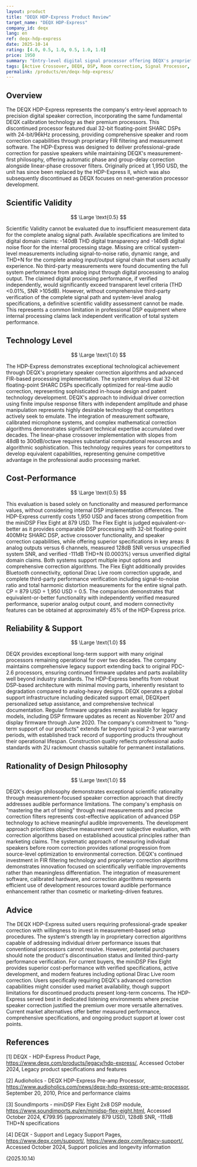 ```yaml
---
layout: product
title: "DEQX HDP-Express Product Review"
target_name: "DEQX HDP-Express"
company_id: deqx
lang: en
ref: deqx-hdp-express
date: 2025-10-14
rating: [4.0, 0.5, 1.0, 0.5, 1.0, 1.0]
price: 1950
summary: "Entry-level digital signal processor offering DEQX's proprietary speaker correction technology with dual 32-bit SHARC DSPs, but limited by insufficient third-party measurement data for complete performance evaluation."
tags: [Active Crossover, DEQX, DSP, Room correction, Signal Processor, Speaker Correction]
permalink: /products/en/deqx-hdp-express/
---
```

## Overview

The DEQX HDP-Express represents the company's entry-level approach to precision digital speaker correction, incorporating the same fundamental DEQX calibration technology as their premium processors. This discontinued processor featured dual 32-bit floating-point SHARC DSPs with 24-bit/96kHz processing, providing comprehensive speaker and room correction capabilities through proprietary FIR filtering and measurement software. The HDP-Express was designed to deliver professional-grade correction for passive speakers while maintaining DEQX's measurement-first philosophy, offering automatic phase and group-delay correction alongside linear-phase crossover filters. Originally priced at 1,950 USD, the unit has since been replaced by the HDP-Express II, which was also subsequently discontinued as DEQX focuses on next-generation processor development.

## Scientific Validity

$$ \Large \text{0.5} $$

Scientific Validity cannot be evaluated due to insufficient measurement data for the complete analog signal path. Available specifications are limited to digital domain claims: -140dB THD digital transparency and -140dB digital noise floor for the internal processing stage. Missing are critical system-level measurements including signal-to-noise ratio, dynamic range, and THD+N for the complete analog input/output signal chain that users actually experience. No third-party measurements were found documenting the full system performance from analog input through digital processing to analog output. The claimed digital processing performance, if verified independently, would significantly exceed transparent level criteria (THD <0.01%, SNR >105dB). However, without comprehensive third-party verification of the complete signal path and system-level analog specifications, a definitive scientific validity assessment cannot be made. This represents a common limitation in professional DSP equipment where internal processing claims lack independent verification of total system performance.

## Technology Level

$$ \Large \text{1.0} $$

The HDP-Express demonstrates exceptional technological achievement through DEQX's proprietary speaker correction algorithms and advanced FIR-based processing implementation. The system employs dual 32-bit floating-point SHARC DSPs specifically optimized for real-time audio correction, representing sophisticated in-house design and patent technology development. DEQX's approach to individual driver correction using finite impulse response filters with independent amplitude and phase manipulation represents highly desirable technology that competitors actively seek to emulate. The integration of measurement software, calibrated microphone systems, and complex mathematical correction algorithms demonstrates significant technical expertise accumulated over decades. The linear-phase crossover implementation with slopes from 48dB to 300dB/octave requires substantial computational resources and algorithmic sophistication. This technology requires years for competitors to develop equivalent capabilities, representing genuine competitive advantage in the professional audio processing market.

## Cost-Performance

$$ \Large \text{0.5} $$

This evaluation is based solely on functionality and measured performance values, without considering internal DSP implementation differences. The HDP-Express currently costs 1,950 USD and faces strong competition from the miniDSP Flex Eight at 879 USD. The Flex Eight is judged equivalent-or-better as it provides comparable DSP processing with 32-bit floating-point 400MHz SHARC DSP, active crossover functionality, and speaker correction capabilities, while offering superior specifications in key areas: 8 analog outputs versus 6 channels, measured 128dB SNR versus unspecified system SNR, and verified -111dB THD+N (0.0003%) versus unverified digital domain claims. Both systems support multiple input options and comprehensive correction algorithms. The Flex Eight additionally provides Bluetooth connectivity, optional Dirac Live room correction upgrade, and complete third-party performance verification including signal-to-noise ratio and total harmonic distortion measurements for the entire signal path. CP = 879 USD ÷ 1,950 USD = 0.5. The comparison demonstrates that equivalent-or-better functionality with independently verified measured performance, superior analog output count, and modern connectivity features can be obtained at approximately 45% of the HDP-Express price.

## Reliability & Support

$$ \Large \text{1.0} $$

DEQX provides exceptional long-term support with many original processors remaining operational for over two decades. The company maintains comprehensive legacy support extending back to original PDC-2.6 processors, ensuring continued firmware updates and parts availability well beyond industry standards. The HDP-Express benefits from robust DSP-based architecture with minimal moving parts, inherently resistant to degradation compared to analog-heavy designs. DEQX operates a global support infrastructure including dedicated support email, DEQXpert personalized setup assistance, and comprehensive technical documentation. Regular firmware upgrades remain available for legacy models, including DSP firmware updates as recent as November 2017 and display firmware through June 2020. The company's commitment to "long-term support of our products" extends far beyond typical 2-3 year warranty periods, with established track record of supporting products throughout their operational lifespan. Construction quality reflects professional audio standards with 2U rackmount chassis suitable for permanent installations.

## Rationality of Design Philosophy

$$ \Large \text{1.0} $$

DEQX's design philosophy demonstrates exceptional scientific rationality through measurement-focused speaker correction approach that directly addresses audible performance limitations. The company's emphasis on "mastering the art of timing" through real measurements and precise correction filters represents cost-effective application of advanced DSP technology to achieve meaningful audible improvements. The development approach prioritizes objective measurement over subjective evaluation, with correction algorithms based on established acoustical principles rather than marketing claims. The systematic approach of measuring individual speakers before room correction provides rational progression from source-level optimization to environmental correction. DEQX's continued investment in FIR filtering technology and proprietary correction algorithms demonstrates innovation focused on scientifically verifiable improvements rather than meaningless differentiation. The integration of measurement software, calibrated hardware, and correction algorithms represents efficient use of development resources toward audible performance enhancement rather than cosmetic or marketing-driven features.

## Advice

The DEQX HDP-Express suited users requiring professional-grade speaker correction with willingness to invest in measurement-based setup procedures. The system's strength lay in proprietary correction algorithms capable of addressing individual driver performance issues that conventional processors cannot resolve. However, potential purchasers should note the product's discontinuation status and limited third-party performance verification. For current buyers, the miniDSP Flex Eight provides superior cost-performance with verified specifications, active development, and modern features including optional Dirac Live room correction. Users specifically requiring DEQX's advanced correction capabilities might consider used market availability, though support limitations for discontinued products present long-term concerns. The HDP-Express served best in dedicated listening environments where precise speaker correction justified the premium over more versatile alternatives. Current market alternatives offer better measured performance, comprehensive specifications, and ongoing product support at lower cost points.

## References

[1] DEQX - HDP-Express Product Page, https://www.deqx.com/products/legacy/hdp-express/, Accessed October 2024, Legacy product specifications and features

[2] Audioholics - DEQX HDP-Express Pre-amp Processor, https://www.audioholics.com/news/deqx-hdp-express-pre-amp-processor, September 20, 2010, Price and performance claims

[3] SoundImports - miniDSP Flex Eight 2x8 DSP module, https://www.soundimports.eu/en/minidsp-flex-eight.html, Accessed October 2024, €799.95 (approximately 879 USD), 128dB SNR, -111dB THD+N specifications

[4] DEQX - Support and Legacy Support Pages, https://www.deqx.com/support/, https://www.deqx.com/legacy-support/, Accessed October 2024, Support policies and longevity information

(2025.10.14)